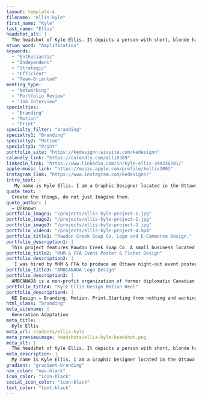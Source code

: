 ```yaml
---
layout: template-4
filename: "ellis-kyle"
first_name: "Kyle"
last_name: "Ellis"
headshot_alt: |
  The headshot of Kyle Ellis. It depicts a person with short, blonde hair smiling brightly at the camera whilst holding their chin with one hand.
ation_word: "Amplification"
keywords:
  - "Enthusiastic"
  - "Independent"
  - "Strategic"
  - "Efficient"
  - "Team-Oriented"
meeting_type:
  - "Networking"
  - "Portfolio Review"
  - "Job Interview"
specialties:
  - "Branding"
  - "Motion"
  - "Print"
specialty_filter: "branding"
specialty1: "Branding"
specialty2: "Motion"
specialty3: "Print"
portfolio_site: "https://kedesignn.wixsite.com/kedesignn"
calendly_link: "https://calendly.com/elli0389"
linkedin_link: "https://www.linkedin.com/in/kyle-ellis-349336201/"
apple-music_link: "https://music.apple.com/profile/kellis3003"
instagram_link: "https://www.instagram.com/kedesignn/"
intro_text: |
   My name is Kyle Ellis. I am a Graphic Designer located in the Ottawa region. I specialize in business branding however, consider myself adaptable and a "Jack-of-all-trades" in the design industry.  Identity, growth and change is the reason why I am a designer. I persevere and prove to individuals I have what it takes and I will not stop working till I achieve it. Starting in a photography-driven career, my goal was to widen my horizons and build on with graphic design services. Now I believe I am a graphic designer with photography services.
quote_text: |
  Create the things, do not just Imagine them.
quote_author: |
  — Unknown
portfolio_image1: "/projects/ellis-kyle-project-1.jpg"
portfolio_image2: "/projects/ellis-kyle-project-2.jpg"
portfolio_image3: "/projects/ellis-kyle-project-3.jpg"
portfolio_video4: "/projects/ellis-kyle-project-4.mp4"
portfolio_title1: "Rawdon Creek Soap Co. Logo and E-Commerce Design."
portfolio_description1: |
  This project features Rawdon Creek Soap Co. A small business located in Stirling Rawdon. This collaboration piece entailed a rebrand and redesign of Rawdon Creek's website and logo. Within the first week of release, their website created a return of investment and generated extra un-tapped income. Targeting Rawdon Creeks' audience by design choices such as colour and imagery and making the website more accessible is benefiting the customer and organization with the business owners.
portfolio_title2: "MHM & FFA Event Poster & Ticket Design"
portfolio_description2: |
   I was hired by MHM & FFA to produce an Ottawa night-out event poster and tickets. This design uses a strong type hierarchy and layout featuring the main component of the MHM logo. It is very legible and uses white space with the photography elements to engage the audience. This poster, after production, generated a sold-out event raising funds for this organization.
portfolio_title3: "AMBCANADA Logo Design"
portfolio_description3: |
  AMBCANADA is a non-profit organization of former diplomatic Canadian Heads of Mission & Ambassadors. The goal of this project is to modernize the organization’s logo and build a memorable brand. The new logo includes bilingual scripts. The new design will be applied to letterheads, websites, banners and promotional materials. AMBCANADA’s logo design represents the simplicity and accessibility of AMBCANADA. The ability of connection, leadership and voice is portrayed through this logo design.
portfolio_title4: "Kyle Ellis Design Motion Reel"
portfolio_description4: |
  KE Design — Branding. Motion. Print.Starting from nothing and working my way to the top is success in my eyes with any project I take on. Take a look at my motion reel that showcases some of my best motion pieces!
html_class: "branding"
meta_sitename: |
  Generation Adaptation
meta_title: |
  Kyle Ellis
meta_url: students/ellis-kyle
meta_previewimage: headshots/ellis-kyle-headshot.png
meta_alt: |
  The headshot of Kyle Ellis. It depicts a person with short, blonde hair smiling brightly at the camera whilst holding their chin with one hand.
meta_description: |
  My name is Kyle Ellis. I am a Graphic Designer located in the Ottawa region. I specialize in business branding however, consider myself adaptable and a "Jack-of-all-trades" in the design industry.  Identity, growth and change is the reason why I am a designer. I persevere and prove to individuals I have what it takes and I will not stop working till I achieve it. Starting in a photography-driven career, my goal was to widen my horizons and build on with graphic design services. Now I believe I am a graphic designer with photography services
gradient: "gradient-branding"
nav_color: "nav-black"
icon_color: "icon-black"
social_icon_color: "icon-black"
text_color: "text-black"
---
```


